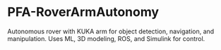 # PFA-RoverArmAutonomy
Autonomous rover with KUKA arm for object detection, navigation, and manipulation. Uses ML, 3D modeling, ROS, and Simulink for control.
